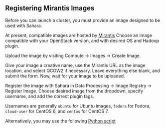 ## Registering Mirantis Images
Before you can launch a cluster, you must provide an image designed to be used with Sahara.

At present, compatible images are hosted by [Mirantis](http://sahara-files.mirantis.com/images/upstream/) 
Choose an image compatible with your OpenStack version, and with desired OS and Hadoop plugin.  

Upload the image by visiting Compute → Images → Create Image. 

Give your image a creative name, use the Mirantis URL as the image location, and select QCOW2 if necessary. 
Leave everything else blank, and submit the form. Now, wait for your image to be uploaded.

Register the image with Sahara in Data Processing → Image Registry → Register Image. 
Choose desired image from the dropdown, specify username, and add the correct plugin tags.

Usernames are generally `ubuntu` for Ubuntu images, `fedora` for Fedora, `cloud-user` for CentOS 6, 
and `centos` for CentOS 7.  

Alternatively, you may use the following [Python script](https://github.com/CCI-MOC/moc/tree/master/scripts/sahara_upload)
